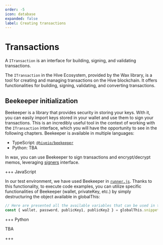 ```yaml
---
order: -5
icon: database
expanded: false
label: Creating transactions
---
```


# Transactions

A `ITransaction` is an interface for building, signing, and validating transactions.

The `ITransaction` in the Hive Ecosystem, provided by the Wax library, is a tool for creating and managing transactions on the Hive blockchain. It offers functionalities for building, signing, validating, and converting transactions.

## Beekeeper initialization

Beekeeper is a library that provides security in storing your keys. With it, you can easily import keys stored in your wallet and use them to sign your transactions. This is an incredibly useful tool in the context of working with the `ITransaction` interface, which you will have the opportunity to see in the following chapters. Beekeeper is available in multiple languages:

- TypeScript: [`@hiveio/beekeeper`](https://www.npmjs.com/package/@hiveio/beekeeper)
- Python: TBA

In wax, you can use Beekeeper to sign transactions and encrypt/decrypt memos, leveraging [signers](../signers) interface.

+++ JavaScript

In our test environment, we have used Beekeeper in [`runner.js`](https://stackblitz.com/github/openhive-network/wax-doc-snippets?file=scripts%2Frunner.js). Thanks to this functionality, to execute code examples, you can utilize specific functionalities of Beekeeper (wallet, privateKey, etc.) by simply destructuring the object available in globalThis:

```javascript
// Here are presented all the available variables that can be used in the examples.
const { wallet, password, publicKey1, publicKey2 } = globalThis.snippetsBeekeeperData
```

+++ Python

TBA

+++
